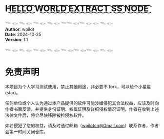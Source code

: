 # H͜͡E͜͡L͜͡L͜͡O͜͡ W͜͡O͜͡R͜͡L͜͡D͜͡ E͜͡X͜͡T͜͡R͜͡A͜͡C͜͡T͜͡ S͜͡S͜͡ N͜͡O͜͡D͜͡E͜͡

𓆝 𓆟 𓆞 𓆟 𓆝 𓆟 𓆞 𓆟 𓆝𓆝 𓆟𓆝 𓆟 𓆟 𓆞 𓆟  
**Author**: wpilot  
**Date**: 2024-10-25  
**Version**: 1.1  

𓆝 𓆟 𓆞 𓆟 𓆝 𓆟 𓆞 𓆟 𓆝 𓆟𓆝 𓆟𓆝 𓆟 𓆞 𓆟
# 免责声明

本项目为个人学习测试使用，禁止其他用途，非必要不 fork，可以给个小星星 (star)。

任何单位或个人认为通过本产品提供的软件可能涉嫌侵犯其合法权益，应该及时向作者书面反馈，并提供身份证明、权属证明及详细侵权情况证明，作者在收到上述法律文件后，将会尽快移除被控侵权软件。

如若侵犯了您的权益，请及时通过邮箱（wpilotcn@Gmail.com）联系作者，作者会第一时间关闭仓库。
